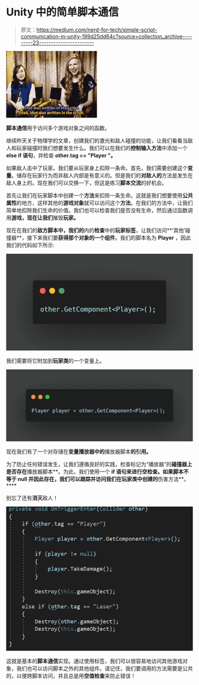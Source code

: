 # Unity 中的简单脚本通信

> 原文：<https://medium.com/nerd-for-tech/simple-script-communication-in-unity-199d25dd64c?source=collection_archive---------23----------------------->

![](img/9504b3e95df0f08b25fdbe97ddeab9a6.png)

**脚本通信**用于访问多个游戏对象之间的函数。

继续昨天关于物理学的文章，创建我们的激光和敌人碰撞的功能，让我们看看当敌人和玩家碰撞时我们想要发生什么。我们可以在我们的**控制输入方法**中添加一个 **else if 语句**，并检查 **other.tag == "Player "。**

如果敌人击中了玩家。我们要从玩家身上扣除一条命。首先，我们需要创建这个**变量**。储存在玩家行为而非敌人内部是有意义的。但是我们的**对敌人的**方法是发生在敌人身上的。现在我们可以交换一下，但这是练习**脚本交流**的好机会。

首先让我们在玩家脚本中创建一个**方法**来扣除一条生命。这就是我们想要使用**公共属性**的地方，这样其他的**游戏对象**就可以访问这个**方法**。在我们的方法中，让我们简单地扣除我们生命的价值。我们也可以检查我们是否没有生命，然后通过函数调用**游戏，现在让我们**摧毁**玩家。**

现在在我们的**敌方脚本中，我们的**内的**检查**中的**玩家标签**，让我们访问**‘其他’碰撞器**，接下来我们要**获得那个对象的一个组件**。我们的脚本名为 **Player** ，因此我们的代码如下所示:

![](img/5a960113223d56203f842ba302abde72.png)

我们需要将它附加到**玩家类**的一个变量上。

![](img/0ecf2c93844c131e4c8218530cf0bcc8.png)

现在我们有了一个对存储在**变量播放器中的**播放器脚本**的引用。**

为了防止任何错误发生，让我们遵循良好的实践，检查标记为“播放器”的**碰撞器上是否存在**播放器脚本**。为此，我们使用一个 **if 语句来进行空检查。**如果脚本不等于 **null** 并因此存在，我们可以跟踪并访问我们在**玩家类中创建的**伤害方法**。****

别忘了还有**消灭**敌人！

![](img/5ff7881a9f7260b913da04a576519045.png)

这就是基本的**脚本通信**实现。通过使用标签，我们可以很容易地访问其他游戏对象，我们也可以访问脚本之外的其他组件。请记住，我们要调用的方法需要是公共的，以便跨脚本访问，并且总是用**空值检查**来防止错误！